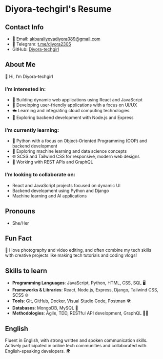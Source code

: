 # Diyora-techgirl's Resume

## Contact Info
- 📧 Email: [akbaraliyevadiyora089@gmail.com](mailto:akbaraliyevadiyora089@gmail.com)
- 📱 Telegram: [t.me/diyora2305](https://t.me/diyora2305)
- GitHub: [Diyora-techgirl](https://github.com/Diyora-techgirl)

## About Me
👋 Hi, I’m Diyora-techgirl

### I’m interested in:
- 🚀 Building dynamic web applications using React and JavaScript
- 🎨 Developing user-friendly applications with a focus on UI/UX
- ☁️ Learning and integrating cloud computing technologies
- 🔧 Exploring backend development with Node.js and Express

### I’m currently learning:
- 🐍 Python with a focus on Object-Oriented Programming (OOP) and backend development
- 🤖 Exploring machine learning and data science concepts
- 🌐 SCSS and Tailwind CSS for responsive, modern web designs
- 🔌 Working with REST APIs and GraphQL

### I’m looking to collaborate on:
- React and JavaScript projects focused on dynamic UI
- Backend development using Python and Django
- Machine learning and AI applications

## Pronouns
- She/Her

## Fun Fact
📸 I love photography and video editing, and often combine my tech skills with creative projects like making tech tutorials and coding vlogs!

## Skills to learn
- **Programming Languages**: JavaScript, Python, HTML, CSS, SQL 🖥️
- **Frameworks & Libraries**: React, Node.js, Express, Django, Tailwind CSS, SCSS 🌐
- **Tools**: Git, GitHub, Docker, Visual Studio Code, Postman 🛠️
- **Databases**: MongoDB, MySQL 💾
- **Methodologies**: Agile, TDD, RESTful API development, GraphQL 🏃‍♂️

## English
Fluent in English, with strong written and spoken communication skills. Actively participated in online tech communities and collaborated with English-speaking developers. 🌍
